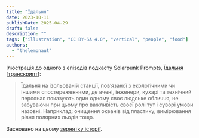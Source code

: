 ```yaml
---
title: "Їдальня"
date: 2023-10-11
publishDate: 2025-04-29
draft: false
description: ""
tags: ["illustration", "CC BY-SA 4.0", "vertical", "people", "food"]
authors:
  - "thelemonaut"
---
```


Ілюстрація до одного з епізодів подкасту Solarpunk Prompts, [Їдальня](https://podcast.tomasino.org/@SolarpunkPrompts/episodes/the-canteen) [[транскрипт](https://wiki.tomasino.org/writing/Solarpunk-Prompts---The-Canteen)]:

> Їдальня на ізольованій станції, пов’язаної з екологічними чи іншими спостереженнями, де вчені, інженери, кухарі та технічний персонал показують один одному своє людське обличчя, не забуваючи при цьому про важливість своєї ролі тут і суворі умови назовні. Наприклад: очищення океанів від пластику, вимірювання рівня полярних льодів тощо.

Засновано на цьому [зернятку історії](/ua/seeds/the-canteen).
